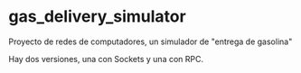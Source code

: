 gas_delivery_simulator
======================

Proyecto de redes de computadores, un simulador de "entrega de gasolina"

Hay dos versiones, una con Sockets y una con RPC.
